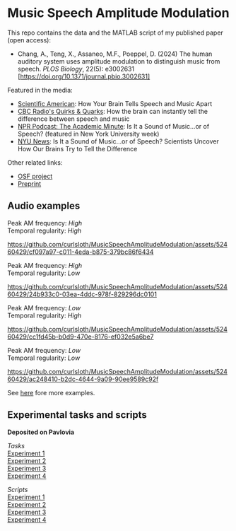 # Music Speech Amplitude Modulation

This repo contains the data and the MATLAB script of my published paper (open access):

- Chang, A., Teng, X., Assaneo, M.F., Poeppel, D. (2024) The human auditory system uses amplitude modulation to distinguish music from speech. *PLOS Biology*, 22(5): e3002631 [https://doi.org/10.1371/journal.pbio.3002631]

Featured in the media:

- [Scientific American](https://www.scientificamerican.com/article/how-your-brain-tells-speech-and-music-apart/): How Your Brain Tells Speech and Music Apart
- [CBC Radio's Quirks & Quarks](https://www.cbc.ca/listen/live-radio/1-51-quirks-and-quarks/clip/16075112-how-brain-instantly-tell-difference-between-speech-music): How the brain can instantly tell the difference between speech and music
- [NPR Podcast: The Academic Minute](https://academicminute.org/2024/10/andrew-chang-new-york-university-is-it-a-sound-of-musicor-of-speech/): Is It a Sound of Music…or of Speech? (featured in New York University week)
- [NYU News](https://www.nyu.edu/about/news-publications/news/2024/may/is-it-a-sound-of-music-or-of-speech--scientists-uncover-how-our-.html): Is It a Sound of Music…or of Speech? Scientists Uncover How Our Brains Try to Tell the Difference

Other related links:

- [OSF project](https://doi.org/10.17605/OSF.IO/RDTGC)
- [Preprint](https://doi.org/10.31234/osf.io/juzrh) 


## Audio examples

Peak AM frequency: *High* \
Temporal regularity: *High*

https://github.com/curlsloth/MusicSpeechAmplitudeModulation/assets/52460429/cf097a97-c011-4eda-b875-379bc86f6434

Peak AM frequency: *High* \
Temporal regularity: *Low*

https://github.com/curlsloth/MusicSpeechAmplitudeModulation/assets/52460429/24b933c0-03ea-4ddc-978f-829296dc0101

Peak AM frequency: *Low* \
Temporal regularity: *High*

https://github.com/curlsloth/MusicSpeechAmplitudeModulation/assets/52460429/cc1fd45b-b0d9-470e-8176-ef032e5a6be7

Peak AM frequency: *Low* \
Temporal regularity: *Low*

https://github.com/curlsloth/MusicSpeechAmplitudeModulation/assets/52460429/ac248410-b2dc-4644-9a09-90ee9589c92f

See [here](https://github.com/curlsloth/MusicSpeechAmplitudeModulation/tree/main/audio_examples) fore more examples.


## Experimental tasks and scripts 

**Deposited on Pavlovia**

_Tasks_ \
[Experiment 1](https://run.pavlovia.org/andrewchang123/judgespeechmusic_20210407_lognormshiftamp/html) \
[Experiment 2](https://run.pavlovia.org/andrewchang123/judgespeechmusic_20210519_lognormshiftamp_mxs/html) \
[Experiment 3](https://run.pavlovia.org/andrewchang123/judgespeechmusic_20210921_lognormshiftamp_detection_fixs/html) \
[Experiment 4](https://run.pavlovia.org/andrewchang123/judgespeechmusic_20210919_lognormshiftamp_detection_fixfreq/html)

_Scripts_ \
[Experiment 1](https://gitlab.pavlovia.org/andrewchang123/judgespeechmusic_20210407_lognormshiftamp)\
[Experiment 2](https://gitlab.pavlovia.org/andrewchang123/judgespeechmusic_20210519_lognormshiftamp_mxs)\
[Experiment 3](https://gitlab.pavlovia.org/andrewchang123/judgespeechmusic_20210921_lognormshiftamp_detection_fixs)\
[Experiment 4](https://gitlab.pavlovia.org/andrewchang123/judgespeechmusic_20210919_lognormshiftamp_detection_fixfreq)
